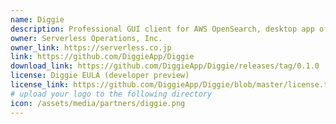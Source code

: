 ```yaml
---
name: Diggie
description: Professional GUI client for AWS OpenSearch, desktop app of Mac / Windows that makes operating with OpenSearch easier. This project is currently a developer preview version. Feedbacks and opinions are welcome.
owner: Serverless Operations, Inc.
owner_link: https://serverless.co.jp
link: https://github.com/DiggieApp/Diggie
download_link: https://github.com/DiggieApp/Diggie/releases/tag/0.1.0
license: Diggie EULA (developer preview)
license_link: https://github.com/DiggieApp/Diggie/blob/master/license.txt
# upload your logo to the following directory
icon: /assets/media/partners/diggie.png
---
```


